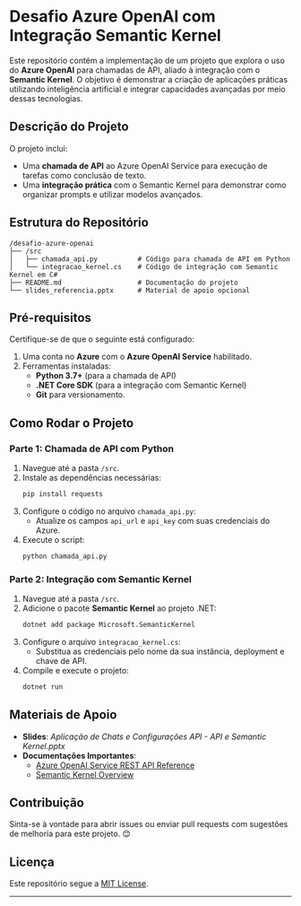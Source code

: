 # **Desafio Azure OpenAI com Integração Semantic Kernel**

Este repositório contém a implementação de um projeto que explora o uso do **Azure OpenAI** para chamadas de API, aliado à integração com o **Semantic Kernel**. O objetivo é demonstrar a criação de aplicações práticas utilizando inteligência artificial e integrar capacidades avançadas por meio dessas tecnologias.

## **Descrição do Projeto**

O projeto inclui:
- Uma **chamada de API** ao Azure OpenAI Service para execução de tarefas como conclusão de texto.
- Uma **integração prática** com o Semantic Kernel para demonstrar como organizar prompts e utilizar modelos avançados.

## **Estrutura do Repositório**

```
/desafio-azure-openai
├── /src
│   ├── chamada_api.py          # Código para chamada de API em Python
│   └── integracao_kernel.cs    # Código de integração com Semantic Kernel em C#
├── README.md                   # Documentação do projeto
└── slides_referencia.pptx      # Material de apoio opcional
```

## **Pré-requisitos**

Certifique-se de que o seguinte está configurado:
1. Uma conta no **Azure** com o **Azure OpenAI Service** habilitado.
2. Ferramentas instaladas:
   - **Python 3.7+** (para a chamada de API)
   - **.NET Core SDK** (para a integração com Semantic Kernel)
   - **Git** para versionamento.

## **Como Rodar o Projeto**

### **Parte 1: Chamada de API com Python**

1. Navegue até a pasta `/src`.
2. Instale as dependências necessárias:
   ```bash
   pip install requests
   ```
3. Configure o código no arquivo `chamada_api.py`:
   - Atualize os campos `api_url` e `api_key` com suas credenciais do Azure.
4. Execute o script:
   ```bash
   python chamada_api.py
   ```

### **Parte 2: Integração com Semantic Kernel**

1. Navegue até a pasta `/src`.
2. Adicione o pacote **Semantic Kernel** ao projeto .NET:
   ```bash
   dotnet add package Microsoft.SemanticKernel
   ```
3. Configure o arquivo `integracao_kernel.cs`:
   - Substitua as credenciais pelo nome da sua instância, deployment e chave de API.
4. Compile e execute o projeto:
   ```bash
   dotnet run
   ```

## **Materiais de Apoio**

- **Slides**: *Aplicação de Chats e Configurações API - API e Semantic Kernel.pptx*
- **Documentações Importantes**:
  - [Azure OpenAI Service REST API Reference](https://learn.microsoft.com/en-us/azure/ai-services/openai/reference)
  - [Semantic Kernel Overview](https://learn.microsoft.com/en-us/semantic-kernel/overview)

## **Contribuição**

Sinta-se à vontade para abrir issues ou enviar pull requests com sugestões de melhoria para este projeto. 😊

## **Licença**

Este repositório segue a [MIT License](https://opensource.org/licenses/MIT).

---

